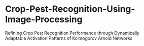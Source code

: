 # Crop-Pest-Recognition-Using-Image-Processing
Refining Crop Pest Recognition Performance  through Dynamically Adaptable Activation Patterns  of Kolmogorov Arnold Networks
